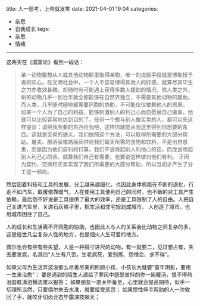 title: 人一思考，上帝就发笑
date: 2021-04-01 19:04
categories:
- 杂思
- 自我成长
tags:
- 杂思
- 情绪
---

这两天在《国富论》看到一段话：

> 某一动物要想从人或其他动物那里取得某物，唯一的说服手段就是博取授予者的欢心。在文明社会中，一个人不容易博得其他人的好感，就算尽其毕生之力亦收效甚微，却随时有可能遇上获得多数人援助的情况。除人类之外，别的动物几乎一到壮年就全都能够在自然界独立，不需要其他动物的援助。 
而人类，几乎随时随地都需要同胞的协助，不可能仅仅依赖他人的恩惠。 如果一个人为了自己的利益，能够刺激别人的利己心而自愿替自己做事，他就可以比较容易地达到目的了。任何一个想与别人做买卖的人，都可以先这样提议：请把我所要的东西给我吧，这样你就能从我这里得到你想要的东西。这就是交易的通义。我们依照这个方法，可以取得所需要的大部分帮助。屠夫、酿酒家或烙面师供给我们每天所需的食物和饮料，不是出自恩惠，而是因为他们自利的打算。我们不说唤起别人利他心的话，而改说唤起别人利己心的话。就算我们自己有需要，也要说这样做对他们有利。 
正因为契约、交换和买卖实现了我们所需要的大部分帮助，所以当初才产生了分工这一倾向。

然后因着科技和工具的发展，分工越来越细化，也因此身体机能在不断的退化，行走不如汽车，取暖依靠暖气，人在使用工具便利自己的同时，也不断的对工具产生依赖，最后倒不好说是工具提供了最大的效率，还是工具限制了人的自由。人把自己关进汽车里，关进石灰格子里，把生活和住宅规划成城市， 人创造了城市，也用城市困住了自己。

人的成长和生活离不开同胞的协助，也因此人与人的关系会比动物之间复杂的多，这是俗世凡尘复杂人性的地方，也是烟火人生可爱的地方。

偶尔也会有些有些失望，人是一种得寸进尺的动物，有一就要二，见过想占有，失去要发疯，名其曰“人生有八苦，生老病死，爱别离、怨憎会、求不得“。

如果父母为生活奔波没那么尽善尽美的照顾小孩，小孩长大就要“童年阴影，要用一生来治愈”；
要是遇到的陌生人递给了寒风中瑟瑟发抖的你一碗暖汤，恨不得热泪盈眶涕泗横流难以报答；
如果朋友一直关怀备至，心里就会提高期待，似乎一切理所当然，只要偶尔失去水准，就要接受惩罚；
如果惯性伸手帮助的人一次收回了手，就咬牙切齿丑态毕露演技飙天；





